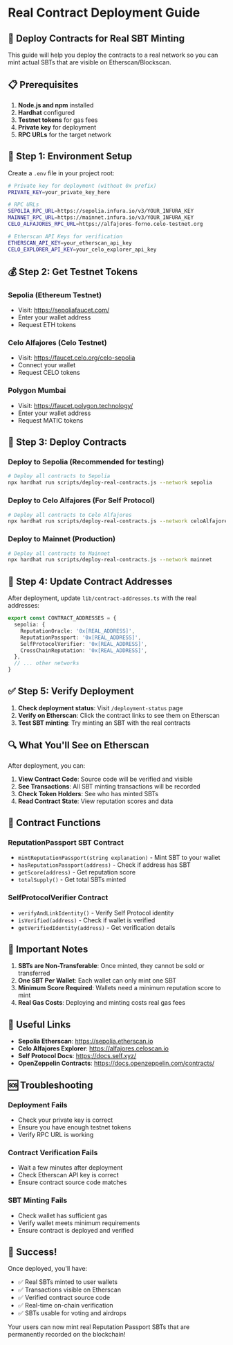 # Real Contract Deployment Guide

## 🚀 Deploy Contracts for Real SBT Minting

This guide will help you deploy the contracts to a real network so you can mint actual SBTs that are visible on Etherscan/Blockscan.

## 📋 Prerequisites

1. **Node.js and npm** installed
2. **Hardhat** configured
3. **Testnet tokens** for gas fees
4. **Private key** for deployment
5. **RPC URLs** for the target network

## 🔧 Step 1: Environment Setup

Create a `.env` file in your project root:

```bash
# Private key for deployment (without 0x prefix)
PRIVATE_KEY=your_private_key_here

# RPC URLs
SEPOLIA_RPC_URL=https://sepolia.infura.io/v3/YOUR_INFURA_KEY
MAINNET_RPC_URL=https://mainnet.infura.io/v3/YOUR_INFURA_KEY
CELO_ALFAJORES_RPC_URL=https://alfajores-forno.celo-testnet.org

# Etherscan API Keys for verification
ETHERSCAN_API_KEY=your_etherscan_api_key
CELO_EXPLORER_API_KEY=your_celo_explorer_api_key
```

## 💰 Step 2: Get Testnet Tokens

### Sepolia (Ethereum Testnet)
- Visit: https://sepoliafaucet.com/
- Enter your wallet address
- Request ETH tokens

### Celo Alfajores (Celo Testnet)
- Visit: https://faucet.celo.org/celo-sepolia
- Connect your wallet
- Request CELO tokens

### Polygon Mumbai
- Visit: https://faucet.polygon.technology/
- Enter your wallet address
- Request MATIC tokens

## 🚀 Step 3: Deploy Contracts

### Deploy to Sepolia (Recommended for testing)

```bash
# Deploy all contracts to Sepolia
npx hardhat run scripts/deploy-real-contracts.js --network sepolia
```

### Deploy to Celo Alfajores (For Self Protocol)

```bash
# Deploy all contracts to Celo Alfajores
npx hardhat run scripts/deploy-real-contracts.js --network celoAlfajores
```

### Deploy to Mainnet (Production)

```bash
# Deploy all contracts to Mainnet
npx hardhat run scripts/deploy-real-contracts.js --network mainnet
```

## 📝 Step 4: Update Contract Addresses

After deployment, update `lib/contract-addresses.ts` with the real addresses:

```typescript
export const CONTRACT_ADDRESSES = {
  sepolia: {
    ReputationOracle: '0x[REAL_ADDRESS]',
    ReputationPassport: '0x[REAL_ADDRESS]',
    SelfProtocolVerifier: '0x[REAL_ADDRESS]',
    CrossChainReputation: '0x[REAL_ADDRESS]',
  },
  // ... other networks
}
```

## ✅ Step 5: Verify Deployment

1. **Check deployment status**: Visit `/deployment-status` page
2. **Verify on Etherscan**: Click the contract links to see them on Etherscan
3. **Test SBT minting**: Try minting an SBT with the real contracts

## 🔍 What You'll See on Etherscan

After deployment, you can:

1. **View Contract Code**: Source code will be verified and visible
2. **See Transactions**: All SBT minting transactions will be recorded
3. **Check Token Holders**: See who has minted SBTs
4. **Read Contract State**: View reputation scores and data

## 🎯 Contract Functions

### ReputationPassport SBT Contract

- `mintReputationPassport(string explanation)` - Mint SBT to your wallet
- `hasReputationPassport(address)` - Check if address has SBT
- `getScore(address)` - Get reputation score
- `totalSupply()` - Get total SBTs minted

### SelfProtocolVerifier Contract

- `verifyAndLinkIdentity()` - Verify Self Protocol identity
- `isVerified(address)` - Check if wallet is verified
- `getVerifiedIdentity(address)` - Get verification details

## 🚨 Important Notes

1. **SBTs are Non-Transferable**: Once minted, they cannot be sold or transferred
2. **One SBT Per Wallet**: Each wallet can only mint one SBT
3. **Minimum Score Required**: Wallets need a minimum reputation score to mint
4. **Real Gas Costs**: Deploying and minting costs real gas fees

## 🔗 Useful Links

- **Sepolia Etherscan**: https://sepolia.etherscan.io
- **Celo Alfajores Explorer**: https://alfajores.celoscan.io
- **Self Protocol Docs**: https://docs.self.xyz/
- **OpenZeppelin Contracts**: https://docs.openzeppelin.com/contracts/

## 🆘 Troubleshooting

### Deployment Fails
- Check your private key is correct
- Ensure you have enough testnet tokens
- Verify RPC URL is working

### Contract Verification Fails
- Wait a few minutes after deployment
- Check Etherscan API key is correct
- Ensure contract source code matches

### SBT Minting Fails
- Check wallet has sufficient gas
- Verify wallet meets minimum requirements
- Ensure contract is deployed and verified

## 🎉 Success!

Once deployed, you'll have:
- ✅ Real SBTs minted to user wallets
- ✅ Transactions visible on Etherscan
- ✅ Verified contract source code
- ✅ Real-time on-chain verification
- ✅ SBTs usable for voting and airdrops

Your users can now mint real Reputation Passport SBTs that are permanently recorded on the blockchain!
